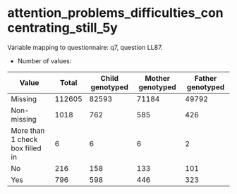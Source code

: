 # attention_problems_difficulties_concentrating_still_5y
Variable mapping to questionnaire: q7, question LL87.
- Number of values:

| Value | Total | Child genotyped | Mother genotyped | Father genotyped |
| ----- | ----- | --------------- | ---------------- | ---------------- |
| Missing | 112605 | 82593 | 71184 | 49792 |
| Non-missing | 1018 | 762 | 585 | 426 |
| More than 1 check box filled in | 6 | 6 | 6 |2 |
| No | 216 | 158 | 133 |101 |
| Yes | 796 | 598 | 446 |323 |




